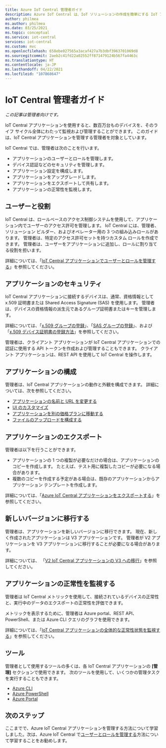 ```yaml
---
title: Azure IoT Central 管理者ガイド
description: Azure IoT Central は、IoT ソリューションの作成を簡単にする IoT アプリケーション プラットフォームです。 この記事では、IoT Central の管理者ロールの概要を示します。
author: philmea
ms.author: philmea
ms.date: 03/25/2021
ms.topic: conceptual
ms.service: iot-central
services: iot-central
ms.custom: mvc
ms.openlocfilehash: 658ebe027565a3acaf427a7b3dbf3963701069d8
ms.sourcegitcommit: 2aeb2c41fd22a02552ff871479124b567fa4463c
ms.translationtype: HT
ms.contentlocale: ja-JP
ms.lasthandoff: 04/22/2021
ms.locfileid: "107868647"
---
```

# <a name="iot-central-administrator-guide"></a>IoT Central 管理者ガイド

*この記事は管理者向けです。*

IoT Central アプリケーションを使用すると、数百万台ものデバイスを、そのライフ サイクル全体にわたって監視および管理することができます。 このガイドは、IoT Central アプリケーションを管理する管理者を対象としています。

IoT Central では、管理者は次のことを行います。

- アプリケーションのユーザーとロールを管理します。
- デバイス認証などのセキュリティを管理します。
- アプリケーション設定を構成します。
- アプリケーションをアップグレードします。
- アプリケーションをエクスポートして共有します。
- アプリケーションの正常性を監視します。

## <a name="users-and-roles"></a>ユーザーと役割

IoT Central は、ロールベースのアクセス制御システムを使用して、アプリケーション内でユーザーのアクセス許可を管理します。 IoT Central には、管理者、ソリューション ビルダー、およびオペレーター用の 3 つの組み込みロールがあります。 管理者は、特定のアクセス許可セットを持つカスタム ロールを作成できます。 管理者は、ユーザーをアプリケーションに追加し、ロールに割り当てる役割を担います。

詳細については、「[IoT Central アプリケーションでユーザーとロールを管理する](howto-manage-users-roles.md)」を参照してください。

## <a name="application-security"></a>アプリケーションのセキュリティ

IoT Central アプリケーションに接続するデバイスは、通常、資格情報として x.509 証明書または Shared Access Signature (SAS) を使用します。 管理者は、デバイスの資格情報の派生元であるグループ証明書またはキーを管理します。

詳細については、「[x.509 グループの登録](concepts-get-connected.md#x509-group-enrollment)」、「[SAS グループの登録](concepts-get-connected.md#sas-group-enrollment)」、および「[x.509 デバイス証明書の登録方法](how-to-roll-x509-certificates.md)」を参照してください。

管理者は、クライアント アプリケーションが IoT Central アプリケーションでの認証に使用する API トークンを作成および管理することもできます。 クライアント アプリケーションは、REST API を使用して IoT Central を操作します。

## <a name="configure-an-application"></a>アプリケーションの構成

管理者は、IoT Central アプリケーションの動作と外観を構成できます。 詳細については、次を参照してください。

- [アプリケーションの名前と URL を変更する](howto-administer.md#change-application-name-and-url)
- [UI のカスタマイズ](howto-customize-ui.md)
- [アプリケーションを別の価格プランに移動する](howto-view-bill.md)
- [ファイルのアップロードを構成する](howto-configure-file-uploads.md)

## <a name="export-an-application"></a>アプリケーションのエクスポート

管理者は以下を行うことができます。

- アプリケーションの 1 つの複製が必要なだけの場合は、アプリケーションのコピーを作成します。 たとえば、テスト用に複製したコピーが必要になる場合があります。
- 複数のコピーを作成する予定がある場合は、既存のアプリケーションからアプリケーション テンプレートを作成します。

詳細については、「[Azure IoT Central アプリケーションをエクスポートする](howto-use-app-templates.md)」を参照してください。

## <a name="migrate-to-a-new-version"></a>新しいバージョンに移行する

管理者は、アプリケーションを新しいバージョンに移行できます。 現在、新しく作成されたアプリケーションは V3 アプリケーションです。 管理者が V2 アプリケーションを V3 アプリケーションに移行することが必要になる場合があります。

詳細については、 「[V2 IoT Central アプリケーションの V3 への移行](howto-migrate.md)」を参照してください。

## <a name="monitor-application-health"></a>アプリケーションの正常性を監視する

管理者は IoT Central メトリックを使用して、接続されているデバイスの正常性と、実行中のデータのエクスポートの正常性を評価できます。

メトリックを表示するために、管理者は Azure portal、REST API、PowerShell、または Azure CLI クエリのグラフを使用できます。

詳細については、「[IoT Central アプリケーションの全体的な正常性状態を監視する](howto-monitor-application-health.md)」を参照してください。

## <a name="tools"></a>ツール

管理者として使用するツールの多くは、各 IoT Central アプリケーションの **[管理]** セクションで使用できます。 次のツールを使用して、いくつかの管理タスクを実行することもできます。

- [Azure CLI](howto-manage-iot-central-from-cli.md)
- [Azure PowerShell](howto-manage-iot-central-from-powershell.md)
- [Azure Portal](howto-manage-iot-central-from-portal.md)

## <a name="next-steps"></a>次のステップ

ここまでで、Azure IoT Central アプリケーションを管理する方法について学習しました。次は、Azure IoT Central で[ユーザーとロールを管理する](howto-manage-users-roles.md)方法について学習することをお勧めします。
